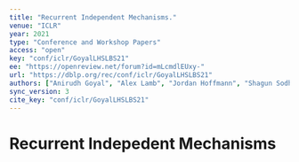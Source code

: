 ```yaml
---
title: "Recurrent Independent Mechanisms."
venue: "ICLR"
year: 2021
type: "Conference and Workshop Papers"
access: "open"
key: "conf/iclr/GoyalLHSLBS21"
ee: "https://openreview.net/forum?id=mLcmdlEUxy-"
url: "https://dblp.org/rec/conf/iclr/GoyalLHSLBS21"
authors: ["Anirudh Goyal", "Alex Lamb", "Jordan Hoffmann", "Shagun Sodhani", "Sergey Levine", "Yoshua Bengio", "Bernhard Sch\u00f6lkopf"]
sync_version: 3
cite_key: "conf/iclr/GoyalLHSLBS21"
---
```

# Recurrent Indepedent Mechanisms
